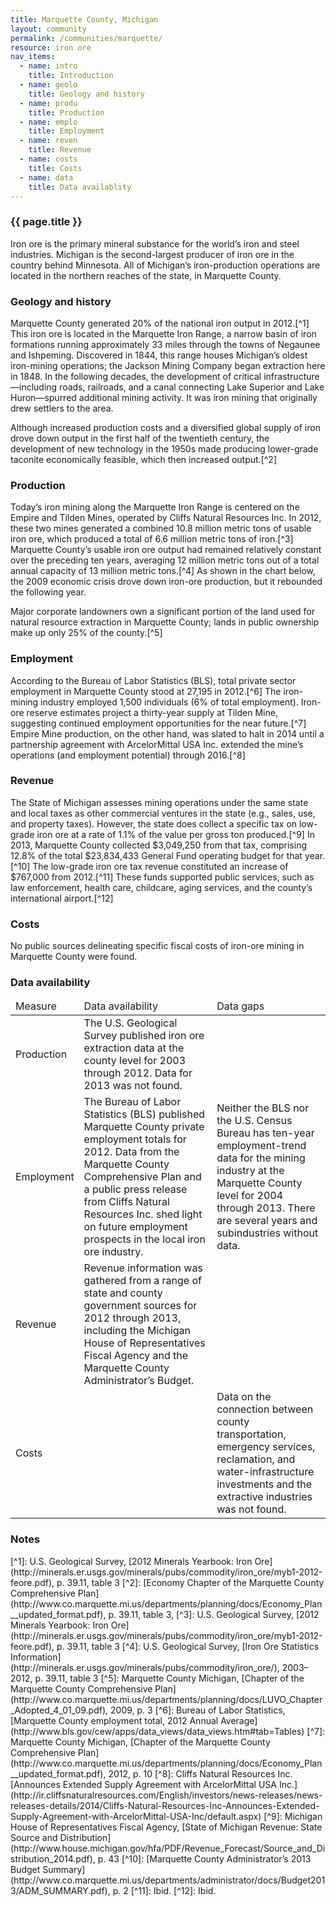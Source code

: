 ```yaml
---
title: Marquette County, Michigan
layout: community
permalink: /communities/marquette/
resource: iron ore
nav_items:
  - name: intro
    title: Introduction
  - name: geolo
    title: Geology and history
  - name: produ
    title: Production
  - name: emplo
    title: Employment
  - name: reven
    title: Revenue
  - name: costs
    title: Costs
  - name: data
    title: Data availablity
---
```


<h3><a name="intro" class="communities_content-heading js-comm_section">{{ page.title }}</a></h3>

Iron ore is the primary mineral substance for the world’s iron and steel industries. Michigan is the second-largest producer of iron ore in the country behind Minnesota. All of Michigan’s iron-production operations are located in the northern reaches of the state, in Marquette County.

<h3><a name="geolo" class="communities_content-heading js-comm_section">Geology and history</a></h3>

Marquette County generated 20% of the national iron output in 2012.[^1] This iron ore is located in the Marquette Iron Range, a narrow basin of iron formations running approximately 33 miles through the towns of Negaunee and Ishpeming. Discovered in 1844, this range houses Michigan’s oldest iron-mining operations; the Jackson Mining Company began extraction here in 1848. In the following decades, the development of critical infrastructure—including roads, railroads, and a canal connecting Lake Superior and Lake Huron—spurred additional mining activity. It was iron mining that originally drew settlers to the area.

Although increased production costs and a diversified global supply of iron drove down output in the first half of the twentieth century, the development of new technology in the 1950s made producing lower-grade taconite economically feasible, which then increased output.[^2]

<h3><a name="produ" class="communities_content-heading js-comm_section">Production</a></h3>

Today’s iron mining along the Marquette Iron Range is centered on the Empire and Tilden Mines, operated by Cliffs Natural Resources Inc. In 2012, these two mines generated a combined 10.8 million metric tons of usable iron ore, which produced a total of 6.6 million metric tons of iron.[^3] Marquette County’s usable iron ore output had remained relatively constant over the preceding ten years, averaging 12 million metric tons out of a total annual capacity of 13 million metric tons.[^4] As shown in the chart below, the 2009 economic crisis drove down iron-ore production, but it rebounded the following year.

Major corporate landowners own a significant portion of the land used for natural resource extraction in Marquette County; lands in public ownership make up only 25% of the county.[^5]

<h3><a name="emplo" class="communities_content-heading js-comm_section">Employment</a></h3>

According to the Bureau of Labor Statistics (BLS), total private sector employment in Marquette County stood at 27,195 in 2012.[^6] The iron-mining industry employed 1,500 individuals (6% of total employment). Iron-ore reserve estimates project a thirty-year supply at Tilden Mine, suggesting continued employment opportunities for the near future.[^7] Empire Mine production, on the other hand, was slated to halt in 2014 until a partnership agreement with ArcelorMittal USA Inc. extended the mine’s operations (and employment potential) through 2016.[^8]

<h3><a name="reven" class="communities_content-heading js-comm_section">Revenue</a></h3>

The State of Michigan assesses mining operations under the same state and local taxes as other commercial ventures in the state (e.g., sales, use, and property taxes). However, the state does collect a specific tax on low-grade iron ore at a rate of 1.1% of the value per gross ton produced.[^9] In 2013, Marquette County collected $3,049,250 from that tax, comprising 12.8% of the total $23,834,433 General Fund operating budget for that year.[^10] The low-grade iron ore tax revenue constituted an increase of $767,000 from 2012.[^11] These funds supported public services, such as law enforcement, health care, childcare, aging services, and the county’s international airport.[^12]

<h3><a name="costs" class="communities_content-heading js-comm_section">Costs</a></h3>

No public sources delineating specific fiscal costs of iron-ore mining in Marquette County were found.

<h3><a name="data" class="communities_content-heading js-comm_section">Data availability</a></h3>

<table>
  <thead>
    <tr>
      <td>Measure</td>
      <td>Data availability</td>
      <td>Data gaps</td>
    </tr>
  </thead>
  <tbody>
    <tr>
      <td>Production</td>
      <td>The U.S. Geological Survey published iron ore extraction data at the county level for 2003 through 2012. Data for 2013 was not found.</td>
      <td></td>
    </tr>
    <tr>
      <td>Employment</td>
      <td>The Bureau of Labor Statistics (BLS) published Marquette County private employment totals for 2012. Data from the Marquette County Comprehensive Plan and a public press release from Cliffs Natural Resources Inc. shed light on future employment prospects in the local iron ore industry.</td>
      <td>Neither the BLS nor the U.S. Census Bureau has ten-year employment-trend data for the mining industry at the Marquette County level for 2004 through 2013. There are several years and subindustries without data.</td>
    </tr>
    <tr>
      <td>Revenue</td>
      <td>Revenue information was gathered from a range of state and county government sources for 2012 through 2013, including the Michigan House of Representatives Fiscal Agency and the Marquette County Administrator’s Budget.</td>
      <td></td>
    </tr>
    <tr>
      <td>Costs</td>
      <td></td>
      <td>Data on the connection between county transportation, emergency services, reclamation, and water-infrastructure investments and the extractive industries was not found.</td>
    </tr>
  </tbody>
</table>

<h3 class="communities_content-heading">Notes</h3>
[^1]: U.S. Geological Survey, [2012 Minerals Yearbook: Iron Ore](http://minerals.er.usgs.gov/minerals/pubs/commodity/iron_ore/myb1-2012-feore.pdf), p. 39.11, table 3
[^2]: [Economy Chapter of the Marquette County Comprehensive Plan](http://www.co.marquette.mi.us/departments/planning/docs/Economy_Plan__updated_format.pdf), p. 39.11, table 3,
[^3]: U.S. Geological Survey, [2012 Minerals Yearbook: Iron Ore](http://minerals.er.usgs.gov/minerals/pubs/commodity/iron_ore/myb1-2012-feore.pdf), p. 39.11, table 3
[^4]: U.S. Geological Survey, [Iron Ore Statistics Information](http://minerals.er.usgs.gov/minerals/pubs/commodity/iron_ore/), 2003–2012, p. 39.11, table 3
[^5]: Marquette County Michigan, [Chapter of the Marquette County Comprehensive Plan](http://www.co.marquette.mi.us/departments/planning/docs/LUVO_Chapter_Adopted_4_01_09.pdf), 2009, p. 3
[^6]: Bureau of Labor Statistics, [Marquette County employment total, 2012 Annual Average](http://www.bls.gov/cew/apps/data_views/data_views.htm#tab=Tables)
[^7]: Marquette County Michigan, [Chapter of the Marquette County Comprehensive Plan](http://www.co.marquette.mi.us/departments/planning/docs/Economy_Plan__updated_format.pdf), 2012, p. 10
[^8]: Cliffs Natural Resources Inc. [Announces Extended Supply Agreement with ArcelorMittal USA Inc.](http://ir.cliffsnaturalresources.com/English/investors/news-releases/news-releases-details/2014/Cliffs-Natural-Resources-Inc-Announces-Extended-Supply-Agreement-with-ArcelorMittal-USA-Inc/default.aspx)
[^9]: Michigan House of Representatives Fiscal Agency, [State of Michigan Revenue: State Source and Distribution](http://www.house.michigan.gov/hfa/PDF/Revenue_Forecast/Source_and_Distribution_2014.pdf), p. 43
[^10]: [Marquette County Administrator’s 2013 Budget Summary](http://www.co.marquette.mi.us/departments/administrator/docs/Budget2013/ADM_SUMMARY.pdf), p. 2
[^11]: Ibid.
[^12]: Ibid.

